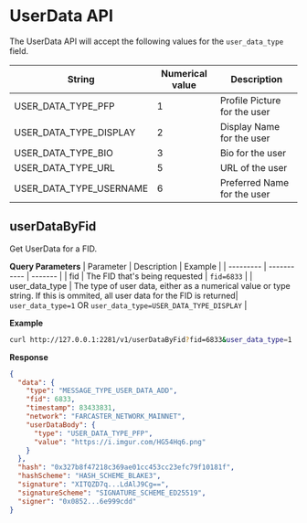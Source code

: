 
# UserData API

The UserData API will accept the following values for the `user_data_type` field. 

| String | Numerical value | Description |
| ------ | --------------- | ----------- |
| USER_DATA_TYPE_PFP | 1 |  Profile Picture for the user |
|  USER_DATA_TYPE_DISPLAY | 2 |  Display Name for the user |
|  USER_DATA_TYPE_BIO | 3 |  Bio for the user |
|  USER_DATA_TYPE_URL | 5 |  URL of the user |
|  USER_DATA_TYPE_USERNAME | 6 |  Preferred Name for the user |


## userDataByFid
Get UserData for a FID.

**Query Parameters**
| Parameter | Description | Example |
| --------- | ----------- | ------- |
| fid       | The FID that's being requested | `fid=6833` |
| user_data_type | The type of user data, either as a numerical value or type string. If this is ommited, all user data for the FID is returned| `user_data_type=1` OR `user_data_type=USER_DATA_TYPE_DISPLAY` |


**Example**
```bash
curl http://127.0.0.1:2281/v1/userDataByFid?fid=6833&user_data_type=1
```


**Response**
```json
{
  "data": {
    "type": "MESSAGE_TYPE_USER_DATA_ADD",
    "fid": 6833,
    "timestamp": 83433831,
    "network": "FARCASTER_NETWORK_MAINNET",
    "userDataBody": {
      "type": "USER_DATA_TYPE_PFP",
      "value": "https://i.imgur.com/HG54Hq6.png"
    }
  },
  "hash": "0x327b8f47218c369ae01cc453cc23efc79f10181f",
  "hashScheme": "HASH_SCHEME_BLAKE3",
  "signature": "XITQZD7q...LdAlJ9Cg==",
  "signatureScheme": "SIGNATURE_SCHEME_ED25519",
  "signer": "0x0852...6e999cdd"
}
```

